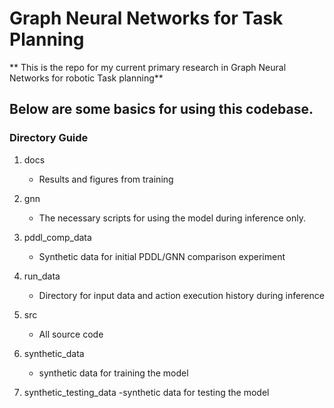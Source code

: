 # Graph Neural Networks for Task Planning
** This is the repo for my current primary research in Graph Neural Networks for robotic Task planning**

## Below are some basics for using this codebase.

### Directory Guide
1. docs 
	- Results and figures from training
	
2. gnn 
	- The necessary scripts for using the model during inference only.
	
3. pddl_comp_data
	- Synthetic data for initial PDDL/GNN comparison experiment
	
4. run_data
	- Directory for input data and action execution history during inference
	
5. src
	- All source code

6. synthetic_data
	- synthetic data for training the model

7. synthetic_testing_data
	-synthetic data for testing the model
	
###

